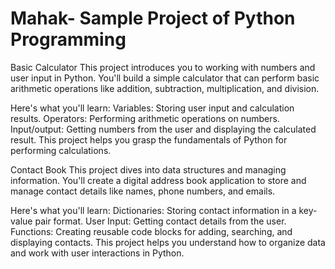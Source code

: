 # Mahak- Sample Project of Python Programming

Basic Calculator
This project introduces you to working with numbers and user input in Python. You'll build a simple calculator that can perform basic arithmetic operations like addition, subtraction, multiplication, and division.

Here's what you'll learn:
Variables: Storing user input and calculation results.
Operators: Performing arithmetic operations on numbers.
Input/output: Getting numbers from the user and displaying the calculated result.
This project helps you grasp the fundamentals of Python for performing calculations.


Contact Book
This project dives into data structures and managing information. You'll create a digital address book application to store and manage contact details like names, phone numbers, and emails.

Here's what you'll learn:
Dictionaries: Storing contact information in a key-value pair format.
User Input: Getting contact details from the user.
Functions: Creating reusable code blocks for adding, searching, and displaying contacts.
This project helps you understand how to organize data and work with user interactions in Python.
